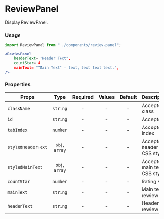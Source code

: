 # ReviewPanel

Display ReviewPanel.

### Usage

```js
import ReviewPanel from "../components/review-panel";
```

```jsx
<ReviewPanel 
    headerText= "Header Text",
    countStar= 4,
    mainText= "“Main Text” - text, text text text.",
/>
```

### Properties

| Props                  |      Type      | Required | Values | Default | Description                   |
| ---------------------- | :------------: | :------: | :----: | :-----: | ----------------------------- |
| `className`            |    `string`    |    -     |   -    |    -    | Accepts class                 |
| `id`                   |    `string`    |    -     |   -    |    -    | Accepts id                    |
| `tabIndex`             |    `number`    |    -     |   -    |    -    | Accepts tab index             |
| `styledHeaderText`     | `obj`, `array` |    -     |   -    |    -    | Accepts header text CSS style |
| `styledMainText`       | `obj`, `array` |    -     |   -    |    -    | Accepts main text CSS style   |
| `countStar`            |    `number`    |    -     |   -    |    -    | Rating star                   |
| `mainText`             |    `string`    |    -     |   -    |    -    | Main text rewiew              |
| `headerText`           |    `string`    |    -     |   -    |    -    | Header text rewiew            |
